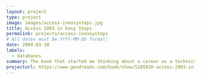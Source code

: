 ```yaml
---
layout: project
type: project
image: images/access-ineasysteps.jpg
title: Access 2003 in Easy Steps
permalink: projects/access-ineasysteps
# All dates must be YYYY-MM-DD format!
date: 2004-03-30
labels:
  - databases
summary: The book that started me thinking about a career as a technical writer!
projecturl: https://www.goodreads.com/book/show/5165830-access-2003-in-easy-steps
---
```


